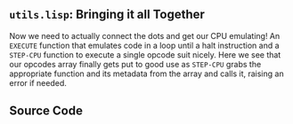 ## `utils.lisp`: Bringing it all Together

Now we need to actually connect the dots and get our CPU emulating! An `EXECUTE`
function that emulates code in a loop until a halt instruction and a `STEP-CPU`
function to execute a single opcode suit nicely. Here we see that our opcodes
array finally gets put to good use as `STEP-CPU` grabs the appropriate function
and its metadata from the array and calls it, raising an error if needed.

## Source Code
